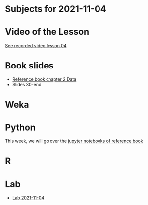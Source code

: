 # Subjects for 2021-11-04

# Video of the Lesson

[See recorded video lesson 04](https://youtu.be/FmG3ADKETP8)

# Book slides

- [Reference book chapter 2 Data](../course-content/slides/ref_book_chap2_data.pptx)
- Slides 30-end

# Weka



# Python

This week, we will go over the [jupyter notebooks of reference book](http://www.cse.msu.edu/~ptan/dmbook/software/)



# R 



# Lab

- [Lab 2021-11-04](../course-content/labs/lab-03.md)





